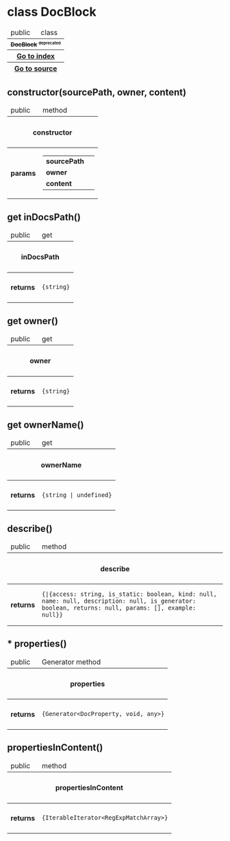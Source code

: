 
# class DocBlock 


<table>
    <thead>
        <tr>
            <td> public</td>
            <td>
                class
            </td>
        </tr>
        <tr>
            <th colSpan="2">
                <small v-if="!!properties['deprecated']"><s>DocBlock</s> <small><sup>deprecated</sup></small></h4>
            </th>
        </tr>
        <tr v-if="properties['kind'] === 'class'">
            <th colSpan="2">
                <a href="../Index.md">Go to index</a>
            </th>
        </tr>
        <tr v-if="properties['kind'] === 'class'">
            <th colSpan="2">
                <a href="">Go to source</a>
            </th>
        </tr>
    </thead>
    <tbody>
    </tbody>
    <tfoot>
    </tfoot>
</table>


## constructor(sourcePath, owner, content)



<table>
    <thead>
        <tr>
            <td> public</td>
            <td>
                method
            </td>
        </tr>
        <tr>
            <th colSpan="2">
                <h4 v-if="!properties['deprecated']">constructor</h4>
            </th>
        </tr>
    </thead>
    <tbody>
        <trs v-if="properties['params'].length > 0">
            <td>
                <h4>params</h4>
            </td>
            <td>
                <table>
                    <tr>                        <td><b>sourcePath</b></td>
                        <td><code></code></td>
</tr><tr>                        <td><b> owner</b></td>
                        <td><code></code></td>
</tr><tr>                        <td><b> content</b></td>
                        <td><code></code></td>
</tr>                </table>
            </td>
        </trs>
    </tbody>
    <tfoot>
    </tfoot>
</table>


## get inDocsPath()



<table>
    <thead>
        <tr>
            <td> public</td>
            <td>
                get
            </td>
        </tr>
        <tr>
            <th colSpan="2">
                <h4 v-if="!properties['deprecated']">inDocsPath</h4>
            </th>
        </tr>
    </thead>
    <tbody>
        <tr v-if="!!properties['return']">
            <td>
                <h4>returns</h4>
            </td>
            <td>
                <pre><code>{string}</code></pre>
            </td>
        </tr>
    </tbody>
    <tfoot>
    </tfoot>
</table>


## get owner()



<table>
    <thead>
        <tr>
            <td> public</td>
            <td>
                get
            </td>
        </tr>
        <tr>
            <th colSpan="2">
                <h4 v-if="!properties['deprecated']">owner</h4>
            </th>
        </tr>
    </thead>
    <tbody>
        <tr v-if="!!properties['return']">
            <td>
                <h4>returns</h4>
            </td>
            <td>
                <pre><code>{string}</code></pre>
            </td>
        </tr>
    </tbody>
    <tfoot>
    </tfoot>
</table>


## get ownerName()



<table>
    <thead>
        <tr>
            <td> public</td>
            <td>
                get
            </td>
        </tr>
        <tr>
            <th colSpan="2">
                <h4 v-if="!properties['deprecated']">ownerName</h4>
            </th>
        </tr>
    </thead>
    <tbody>
        <tr v-if="!!properties['return']">
            <td>
                <h4>returns</h4>
            </td>
            <td>
                <pre><code>{string | undefined}</code></pre>
            </td>
        </tr>
    </tbody>
    <tfoot>
    </tfoot>
</table>


## describe()



<table>
    <thead>
        <tr>
            <td> public</td>
            <td>
                method
            </td>
        </tr>
        <tr>
            <th colSpan="2">
                <h4 v-if="!properties['deprecated']">describe</h4>
            </th>
        </tr>
    </thead>
    <tbody>
        <tr v-if="!!properties['return']">
            <td>
                <h4>returns</h4>
            </td>
            <td>
                <pre><code>{|{access: string, is_static: boolean, kind: null, name: null, description: null, is_generator: boolean, returns: null, params: [], example: null}}</code></pre>
            </td>
        </tr>
    </tbody>
    <tfoot>
    </tfoot>
</table>


## * properties()



<table>
    <thead>
        <tr>
            <td> public</td>
            <td>
                <span v-if="!!properties['is_generator']">Generator</span>
                method
            </td>
        </tr>
        <tr>
            <th colSpan="2">
                <h4 v-if="!properties['deprecated']">properties</h4>
            </th>
        </tr>
    </thead>
    <tbody>
        <tr v-if="!!properties['return']">
            <td>
                <h4>returns</h4>
            </td>
            <td>
                <pre><code>{Generator&lt;DocProperty, void, any&gt;}</code></pre>
            </td>
        </tr>
    </tbody>
    <tfoot>
    </tfoot>
</table>


## propertiesInContent()



<table>
    <thead>
        <tr>
            <td> public</td>
            <td>
                method
            </td>
        </tr>
        <tr>
            <th colSpan="2">
                <h4 v-if="!properties['deprecated']">propertiesInContent</h4>
            </th>
        </tr>
    </thead>
    <tbody>
        <tr v-if="!!properties['return']">
            <td>
                <h4>returns</h4>
            </td>
            <td>
                <pre><code>{IterableIterator&lt;RegExpMatchArray&gt;}</code></pre>
            </td>
        </tr>
    </tbody>
    <tfoot>
    </tfoot>
</table>

